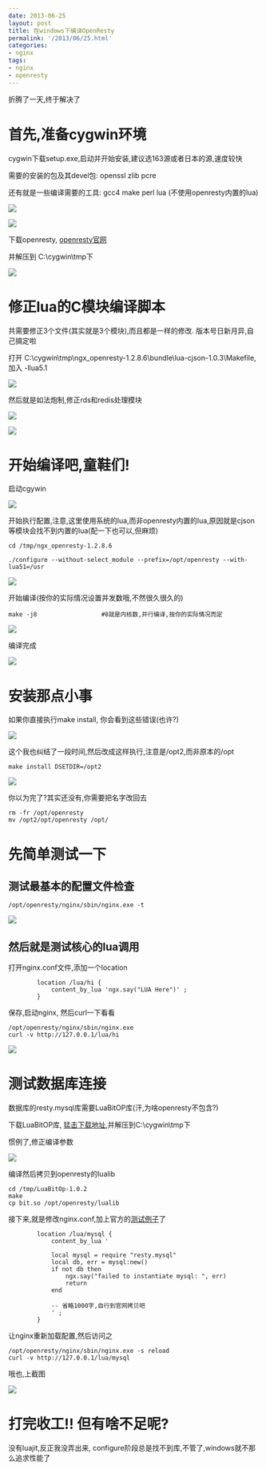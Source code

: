 ```yaml
---
date: 2013-06-25
layout: post
title: 在windows下编译OpenResty
permalink: '/2013/06/25.html'
categories:
- nginx
tags:
- nginx
- openresty
---
```


折腾了一天,终于解决了

首先,准备cygwin环境
===================

cygwin下载setup.exe,启动并开始安装,建议选163源或者日本的源,速度较快

需要的安装的包及其devel包: 
openssl zlib pcre

还有就是一些编译需要的工具:
gcc4 make perl lua  (不使用openresty内置的lua)

<img src="{{urls.media}}/2013/06/25/cygwin_install.jpg"></img>

<img src="{{urls.media}}/2013/06/25/cygwin_install2.jpg"></img>

下载openresty, [openresty官网](http://openresty.org/)

并解压到 C:\cygwin\tmp下

<img src="{{urls.media}}/2013/06/25/openresty_download.jpg"></img>

修正lua的C模块编译脚本
======================

共需要修正3个文件(其实就是3个模块),而且都是一样的修改. 版本号日新月异,自己搞定啦

打开 C:\cygwin\tmp\ngx_openresty-1.2.8.6\bundle\lua-cjson-1.0.3\Makefile, 加入 -llua5.1

<img src="{{urls.media}}/2013/06/25/cjson_fix.jpg"></img>

然后就是如法炮制,修正rds和redis处理模块

<img src="{{urls.media}}/2013/06/25/rds_fix.jpg"></img>

<img src="{{urls.media}}/2013/06/25/redis_fix.jpg"></img>



开始编译吧,童鞋们!
==================

启动cgywin

<img src="{{urls.media}}/2013/06/25/cygwin_startup.jpg"></img>

开始执行配置,注意,这里使用系统的lua,而非openresty内置的lua,原因就是cjson等模块会找不到内置的lua(配一下也可以,但麻烦)

```
cd /tmp/ngx_openresty-1.2.8.6

./configure --without-select_module --prefix=/opt/openresty --with-lua51=/usr
```

<img src="{{urls.media}}/2013/06/25/openresty_configure.jpg"></img>

开始编译(按你的实际情况设置并发数哦,不然很久很久的)

```
make -j8                  #8就是内核数,并行编译,按你的实际情况而定
```

<img src="{{urls.media}}/2013/06/25/openresty_make.jpg"></img>

编译完成

<img src="{{urls.media}}/2013/06/25/openresty_make_done.jpg"></img>

安装那点小事
============

如果你直接执行make install, 你会看到这些错误(也许?)

<img src="{{urls.media}}/2013/06/25/default_install_fail.jpg"></img>

这个我也纠结了一段时间,然后改成这样执行,注意是/opt2,而非原本的/opt

```
make install DSETDIR=/opt2
```

<img src="{{urls.media}}/2013/06/25/install_opt2.jpg"></img>

你以为完了?其实还没有,你需要把名字改回去

```
rm -fr /opt/openresty
mv /opt2/opt/openresty /opt/
```

先简单测试一下
=========

测试最基本的配置文件检查
--------------------------

```
/opt/openresty/nginx/sbin/nginx.exe -t
```

<img src="{{urls.media}}/2013/06/25/openresty_simple_test.jpg"></img>


然后就是测试核心的lua调用
-------------------------

打开nginx.conf文件,添加一个location

```
		location /lua/hi {
			content_by_lua 'ngx.say("LUA Here")' ;
		}
```

保存,启动nginx, 然后curl一下看看

```
/opt/openresty/nginx/sbin/nginx.exe
curl -v http://127.0.0.1/lua/hi
```

<img src="{{urls.media}}/2013/06/25/openresty_lua_hi.jpg"></img>

测试数据库连接
==============

数据库的resty.mysql库需要LuaBitOP库(汗,为啥openresty不包含?)

下载LuaBitOP库, [猛击下载地址](http://bitop.luajit.org/download.html),并解压到C:\cygwin\tmp下

惯例了,修正编译参数

<img src="{{urls.media}}/2013/06/25/bitop_fix.jpg"></img>

编译然后拷贝到openresty的lualib

```
cd /tmp/LuaBitOp-1.0.2
make
cp bit.so /opt/openresty/lualib
```

接下来,就是修改nginx.conf,加上官方的[测试例子](https://github.com/agentzh/lua-resty-mysql)了


```
		location /lua/mysql {
			content_by_lua '
			
            local mysql = require "resty.mysql"
            local db, err = mysql:new()
            if not db then
                ngx.say("failed to instantiate mysql: ", err)
                return
            end

            -- 省略1000字,自行到官网拷贝吧
			' ;
		}
```


让nginx重新加载配置,然后访问之

```
/opt/openresty/nginx/sbin/nginx.exe -s reload
curl -v http://127.0.0.1/lua/mysql
```

哦也,上截图

<img src="{{urls.media}}/2013/06/25/openresty_mysql_test.jpg"></img>

打完收工!! 但有啥不足呢?
========================

没有luajit,反正我没弄出来, configure阶段总是找不到库,不管了,windows就不那么追求性能了